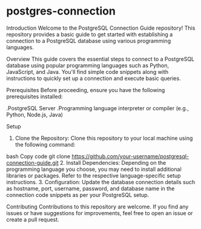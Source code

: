 # postgres-connection
Introduction
Welcome to the PostgreSQL Connection Guide repository! This repository provides a basic guide to get started with establishing a connection to a PostgreSQL database using various programming languages.

Overview
This guide covers the essential steps to connect to a PostgreSQL database using popular programming languages such as Python, JavaScript, and Java. You'll find simple code snippets along with instructions to quickly set up a connection and execute basic queries.

Prerequisites
Before proceeding, ensure you have the following prerequisites installed:

.PostgreSQL Server
.Programming language interpreter or compiler (e.g., Python, Node.js, Java)


Setup
1. Clone the Repository: Clone this repository to your local machine using the following command:

bash
Copy code
git clone https://github.com/your-username/postgresql-connection-guide.git
2. Install Dependencies: Depending on the programming language you choose, you may need to install additional libraries or packages. Refer to the respective language-specific setup instructions.
3. Configuration: Update the database connection details such as hostname, port, username, password, and database name in the connection code snippets as per your PostgreSQL setup.

Contributing
Contributions to this repository are welcome. If you find any issues or have suggestions for improvements, feel free to open an issue or create a pull request.
